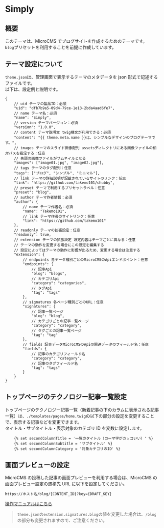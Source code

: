 # Simply

## 概要

このテーマは、MicroCMS でブログサイトを作成するためのテーマです。  
`blog`プリセットを利用することを前提に作成しています。

## テーマ設定について

`theme.json`は、管理画面で表示するテーマのメタデータを json 形式で記述するファイルです。  
以下は、設定例と説明です。

```jsonc
{
    // uid テーマの製品ID：必須
    "uid": "dfb7b9a5-09d4-79ce-1e13-2bda4aad6fe7",
    // name テーマ名：必須
    "name": "Simply",
    // version テーマバージョン：必須
    "version": "1.0.0",
    // content テーマ説明文 twig構文が利用できる：必須
    "content": "{{ theme.meta.name }}は、シンプルなデザインのブログテーマです。",
    // images テーマのスライド画像配列 assetsディレクトリにある画像ファイルの相対パスを指定する：任意
    // 先頭の画像ファイルがサムネイルとなる
    "images": ["image01.jpg", "image02.jpg"],
    // tags テーマのタグ配列：任意
    "tags": ["ブログ", "シンプル", "ミニマル"],
    // link テーマの詳細説明が記載されているサイトのリンク：任意
    "link": "https://github.com/takemo101/chubby",
    // preset テーマで利用するプリセットラベル：任意
    "preset": "blog",
    // author テーマ作者情報：必須
    "author": {
        // name テーマ作者名：必須
        "name": "Takemo101",
        // link テーマ作者のサイトリンク：任意
        "link": "https://github.com/takemo101"
    },
    // readonly テーマの拡張設定：任意
    "readonly": true,
    // extension テーマの拡張設定 設定内容はテーマごとに異なる：任意
    // テーマの動作を変更する場合にこの設定を編集する
    // 設定によってはテーマの動作に影響が出るため、変更する場合は注意する
    "extension": {
        // endpoints 各データ種別ごとのMicroCMSのApiエンドポイント：任意
        "endpoints": {
            // 記事Api
            "blog": "blogs",
            // カテゴリApi
            "category": "categories",
            // タグApi
            "tag": "tags"
        },
        // signatures 各ページ種別ごとのURL：任意
        "signatures": {
            // 記事一覧ページ
            "blog": "blog",
            // カテゴリごとの記事一覧ページ
            "category": "category",
            // タグごとの記事一覧ページ
            "tag": "tag"
        },
        // fields 記事データMicroCMSのApiの関連データのフィールド名：任意
        "fields": {
            // 記事のカテゴリフィールド名
            "category": "category",
            // 記事のタグフィールド名
            "tag": "tags"
        }
    }
}
```

## トップページのテクノロジー記事一覧設定

トップページのテクノロジー記事一覧（新着記事の下のカラムに表示される記事一覧）は、`./templates/pages/home.twig`の以下の部分の設定を変更することで、表示する記事などを変更できます。  
タイトル・サブタイトル・表示対象のカテゴリ ID を変数に設定します。

```twig
    {% set secondColumnTitle = '一覧のタイトル（ローマ字がカッコいい）' %}
    {% set secondColumnSubtitle = 'サブタイトル' %}
    {% set secondColumnCategory = '対象カテゴリのID' %}
```

## 画面プレビューの設定

MicroCMS の投稿した記事の画面プレビューを利用する場合は、MicroCMS の画面プレビュー設定の遷移先 URL に以下を設定してください。

```
https://ホスト名/blog/{CONTENT_ID}?key={DRAFT_KEY}
```

[操作マニュアルはこちら](https://document.microcms.io/manual/screen-preview)

> `theme.json`の`extension.signatures.blog`の値を変更した場合は、`/blog`の部分も変更されますので、ご注意ください。
